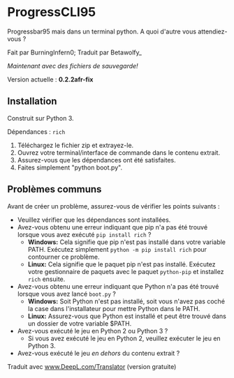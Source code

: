 # ProgressCLI95

Progressbar95 mais dans un terminal python. A quoi d'autre vous attendiez-vous ? 

Fait par BurningInfern0; Traduit par Betawolfy_

*Maintenant avec des fichiers de sauvegarde!*

Version actuelle : **0.2.2afr-fix**

## Installation

Construit sur Python 3.

Dépendances : ``rich``

1. Téléchargez le fichier zip et extrayez-le.
2. Ouvrez votre terminal/interface de commande dans le contenu extrait.
3. Assurez-vous que les dépendances ont été satisfaites.
4. Faites simplement "python boot.py".

## Problèmes communs
Avant de créer un problème, assurez-vous de vérifier les points suivants :
- Veuillez vérifier que les dépendances sont installées.
- Avez-vous obtenu une erreur indiquant que pip n'a pas été trouvé lorsque vous avez exécuté `pip install rich` ?
  - **Windows:** Cela signifie que pip n'est pas installé dans votre variable PATH. Exécutez simplement `python -m pip install rich` pour contourner ce problème.
  - **Linux:** Cela signifie que le paquet pip n'est pas installé. Exécutez votre gestionnaire de paquets avec le paquet `python-pip` et installez `rich` ensuite.
- Avez-vous obtenu une erreur indiquant que Python n'a pas été trouvé lorsque vous avez lancé `boot.py` ?
  - **Windows:** Soit Python n'est pas installé, soit vous n'avez pas coché la case dans l'installateur pour mettre Python dans le PATH.
  - **Linux:** Assurez-vous que Python est installé et peut être trouvé dans un dossier de votre variable $PATH.
- Avez-vous exécuté le jeu en Python 2 ou Python 3 ?
  - Si vous avez exécuté le jeu en Python 2, veuillez exécuter le jeu en Python 3.
- Avez-vous exécuté le jeu _en dehors_ du contenu extrait ?


Traduit avec www.DeepL.com/Translator (version gratuite)